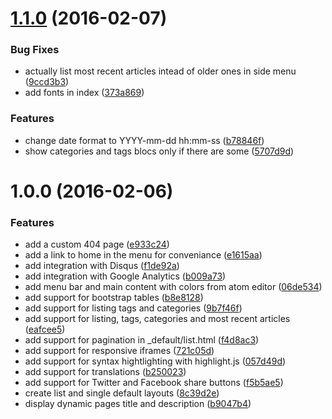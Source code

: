 <a name="1.1.0"></a>
# [1.1.0](https://github.com/aubm/aubm-website-theme/compare/v1.0.0...v1.1.0) (2016-02-07)


### Bug Fixes

* actually list most recent articles intead of older ones in side menu ([9ccd3b3](https://github.com/aubm/aubm-website-theme/commit/9ccd3b3))
* add fonts in index ([373a869](https://github.com/aubm/aubm-website-theme/commit/373a869))

### Features

* change date format to YYYY-mm-dd hh:mm-ss ([b78846f](https://github.com/aubm/aubm-website-theme/commit/b78846f))
* show categories and tags blocs only if there are some ([5707d9d](https://github.com/aubm/aubm-website-theme/commit/5707d9d))



<a name="1.0.0"></a>
# 1.0.0 (2016-02-06)


### Features

* add a custom 404 page ([e933c24](https://github.com/aubm/aubm-website-theme/commit/e933c24))
* add a link to home in the menu for conveniance ([e1615aa](https://github.com/aubm/aubm-website-theme/commit/e1615aa))
* add integration with Disqus ([f1de92a](https://github.com/aubm/aubm-website-theme/commit/f1de92a))
* add integration with Google Analytics ([b009a73](https://github.com/aubm/aubm-website-theme/commit/b009a73))
* add menu bar and main content with colors from atom editor ([06de534](https://github.com/aubm/aubm-website-theme/commit/06de534))
* add support for bootstrap tables ([b8e8128](https://github.com/aubm/aubm-website-theme/commit/b8e8128))
* add support for listing tags and categories ([9b7f46f](https://github.com/aubm/aubm-website-theme/commit/9b7f46f))
* add support for listing, tags, categories and most recent articles ([eafcee5](https://github.com/aubm/aubm-website-theme/commit/eafcee5))
* add support for pagination in _default/list.html ([f4d8ac3](https://github.com/aubm/aubm-website-theme/commit/f4d8ac3))
* add support for responsive iframes ([721c05d](https://github.com/aubm/aubm-website-theme/commit/721c05d))
* add support for syntax hightlighting with highlight.js ([057d49d](https://github.com/aubm/aubm-website-theme/commit/057d49d))
* add support for translations ([b250023](https://github.com/aubm/aubm-website-theme/commit/b250023))
* add support for Twitter and Facebook share buttons ([f5b5ae5](https://github.com/aubm/aubm-website-theme/commit/f5b5ae5))
* create list and single default layouts ([8c39d2e](https://github.com/aubm/aubm-website-theme/commit/8c39d2e))
* display dynamic pages title and description ([b9047b4](https://github.com/aubm/aubm-website-theme/commit/b9047b4))




